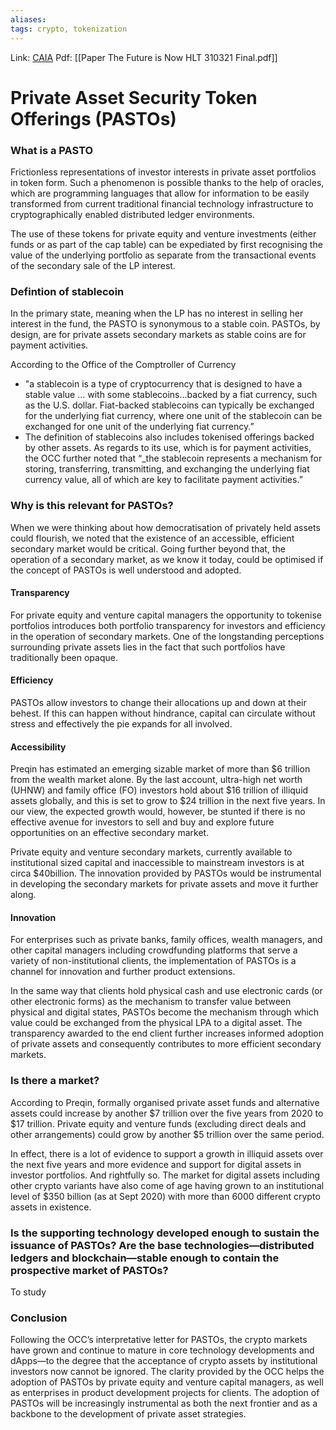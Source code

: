 ```yaml
---
aliases:
tags: crypto, tokenization
---
```

Link: [CAIA](https://www.allaboutalpha.com/blog/2021/04/29/what-the-occs-letter-means-for-pastos/)
Pdf: [[Paper The Future is Now HLT 310321 Final.pdf]]

# Private Asset Security Token Offerings (PASTOs)
### What is a PASTO
Frictionless representations of investor interests in private asset portfolios in token form. Such a phenomenon is possible thanks to the help of oracles, which are programming languages that allow for information to be easily transformed from current traditional financial technology infrastructure to cryptographically enabled distributed ledger environments. 

The use of these tokens for private equity and venture investments (either funds or as part of the cap table) can be expediated by first recognising the value of the underlying portfolio as separate from the transactional events of the secondary sale of the LP interest.

### Defintion of stablecoin
In the primary state, meaning when the LP has no interest in selling her interest in the fund, the PASTO is synonymous to a stable coin. PASTOs, by design, are for private assets secondary markets as stable coins are for payment activities.

According to the Office of the Comptroller of Currency
* "a stablecoin is a type of cryptocurrency that is designed to have a stable value … with some stablecoins…backed by a fiat currency, such as the U.S. dollar. Fiat-backed stablecoins can typically be exchanged for the underlying fiat currency, where one unit of the stablecoin can be exchanged for one unit of the underlying fiat currency.”
* The definition of stablecoins also includes tokenised offerings backed by other assets. As regards to its use, which is for payment activities, the OCC further noted that “_the stablecoin represents a mechanism for storing, transferring, transmitting, and exchanging the underlying fiat currency value, all of which are key to facilitate payment activities.”

### Why is this relevant for PASTOs?
When we were thinking about how democratisation of privately held assets could flourish, we noted that the existence of an accessible, efficient secondary market would be critical. Going further beyond that, the operation of a secondary market, as we know it today, could be optimised if the concept of PASTOs is well understood and adopted.

#### Transparency
For private equity and venture capital managers the opportunity to tokenise portfolios introduces both portfolio transparency for investors and efficiency in the operation of secondary markets. One of the longstanding perceptions surrounding private assets lies in the fact that such portfolios have traditionally been opaque.

#### Efficiency
PASTOs allow investors to change their allocations up and down at their behest. If this can happen without hindrance, capital can circulate without stress and effectively the pie expands for all involved.

#### Accessibility
Preqin has estimated an emerging sizable market of more than $6 trillion from the wealth market alone. By the last account, ultra-high net worth (UHNW) and family office (FO) investors hold about $16 trillion of illiquid assets globally, and this is set to grow to $24 trillion in the next five years. In our view, the expected growth would, however, be stunted if there is no effective avenue for investors to sell and buy and explore future opportunities on an effective secondary market.

Private equity and venture secondary markets, currently available to institutional sized capital and inaccessible to mainstream investors is at circa $40billion. The innovation provided by PASTOs would be instrumental in developing the secondary markets for private assets and move it further along.

#### Innovation
For enterprises such as private banks, family offices, wealth managers, and other capital managers including crowdfunding platforms that serve a variety of non-institutional clients, the implementation of PASTOs is a channel for innovation and further product extensions.

In the same way that clients hold physical cash and use electronic cards (or other electronic forms) as the mechanism to transfer value between physical and digital states, PASTOs become the mechanism through which value could be exchanged from the physical LPA to a digital asset. The transparency awarded to the end client further increases informed adoption of private assets and consequently contributes to more efficient secondary markets.

### Is there a market?
According to Preqin, formally organised private asset funds and alternative assets could increase by another $7 trillion over the five years from 2020 to $17 trillion. Private equity and venture funds (excluding direct deals and other arrangements) could grow by another $5 trillion over the same period.

In effect, there is a lot of evidence to support a growth in illiquid assets over the next five years and more evidence and support for digital assets in investor portfolios. And rightfully so. The market for digital assets including other crypto variants have also come of age having grown to an institutional level of $350 billion (as at Sept 2020) with more than 6000 different crypto assets in existence.

### Is the supporting technology developed enough to sustain the issuance of PASTOs? Are the base technologies—distributed ledgers and blockchain—stable enough to contain the prospective market of PASTOs?

To study

### Conclusion
Following the OCC’s interpretative letter for PASTOs, the crypto markets have grown and continue to mature in core technology developments and dApps—to the degree that the acceptance of crypto assets by institutional investors now cannot be ignored. The clarity provided by the OCC helps the adoption of PASTOs by private equity and venture capital managers, as well as enterprises in product development projects for clients. The adoption of PASTOs will be increasingly instrumental as both the next frontier and as a backbone to the development of private asset strategies.


